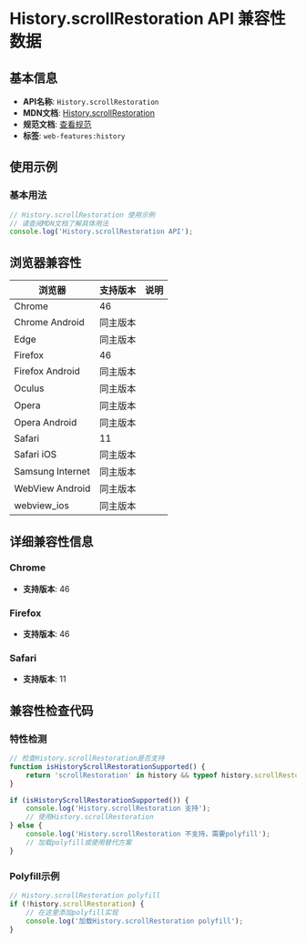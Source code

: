 # History.scrollRestoration API 兼容性数据

## 基本信息

- **API名称**: `History.scrollRestoration`
- **MDN文档**: [History.scrollRestoration](https://developer.mozilla.org/docs/Web/API/History/scrollRestoration)
- **规范文档**: [查看规范](https://html.spec.whatwg.org/multipage/nav-history-apis.html#dom-history-scroll-restoration-dev)
- **标签**: `web-features:history`

## 使用示例

### 基本用法

```javascript
// History.scrollRestoration 使用示例
// 请查阅MDN文档了解具体用法
console.log('History.scrollRestoration API');
```

## 浏览器兼容性

| 浏览器 | 支持版本 | 说明 |
|--------|----------|------|
| Chrome | 46 |  |
| Chrome Android | 同主版本 |  |
| Edge | 同主版本 |  |
| Firefox | 46 |  |
| Firefox Android | 同主版本 |  |
| Oculus | 同主版本 |  |
| Opera | 同主版本 |  |
| Opera Android | 同主版本 |  |
| Safari | 11 |  |
| Safari iOS | 同主版本 |  |
| Samsung Internet | 同主版本 |  |
| WebView Android | 同主版本 |  |
| webview_ios | 同主版本 |  |

## 详细兼容性信息

### Chrome

- **支持版本**: 46

### Firefox

- **支持版本**: 46

### Safari

- **支持版本**: 11

## 兼容性检查代码

### 特性检测

```javascript
// 检查History.scrollRestoration是否支持
function isHistoryScrollRestorationSupported() {
    return 'scrollRestoration' in history && typeof history.scrollRestoration === 'function';
}

if (isHistoryScrollRestorationSupported()) {
    console.log('History.scrollRestoration 支持');
    // 使用History.scrollRestoration
} else {
    console.log('History.scrollRestoration 不支持，需要polyfill');
    // 加载polyfill或使用替代方案
}
```

### Polyfill示例

```javascript
// History.scrollRestoration polyfill
if (!history.scrollRestoration) {
    // 在这里添加polyfill实现
    console.log('加载History.scrollRestoration polyfill');
}
```

